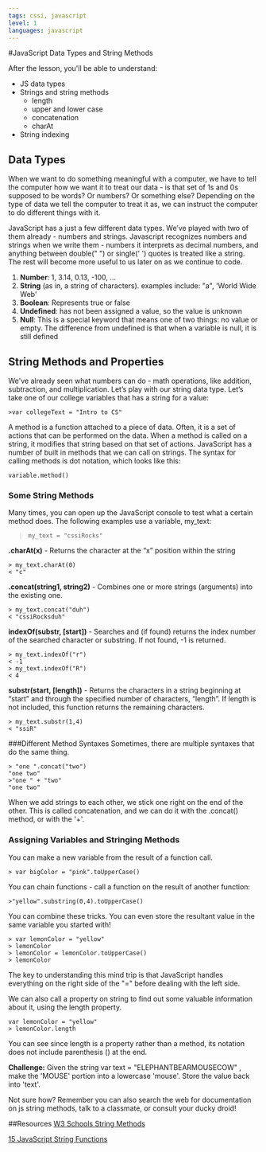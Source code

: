 ```yaml
---
tags: cssi, javascript
level: 1
languages: javascript
---
```

#JavaScript Data Types and String Methods

After the lesson, you'll be able to understand:
+ JS data types
+ Strings and string methods
  + length
  + upper and lower case
  + concatenation
  + charAt
+ String indexing

## Data Types
When we want to do something meaningful with a computer, we have to tell the computer how we want it to treat our data - is that set of 1s and 0s supposed to be words? Or numbers? Or something else? Depending on the type of data we tell the computer to treat it as, we can instruct the computer to do different things with it.

JavaScript has a just a few different data types. We’ve played with two of them already - numbers and strings. Javascript recognizes numbers and strings when we write them - numbers it interprets as decimal numbers, and anything between double(" ") or single(' ') quotes is treated like a string. The rest will become more useful to us later on as we continue to code.

1. **Number**: 1, 3.14, 0.13, -100, …  
2. **String** (as in, a string of characters). examples include: "a", 'World Wide Web'
3. **Boolean**: Represents true or false
4. **Undefined**: has not been assigned a value, so the value is unknown
5. **Null**: This is a special keyword that means one of two things: no value or empty. The difference from undefined is that when a variable is null, it is still defined

## String Methods and Properties
We've already seen what numbers can do - math operations, like addition, subtraction, and multiplication. Let’s play with our string data type. Let’s take one of our college variables that has a string for a value:
```
>var collegeText = "Intro to CS"
```
A method is a function attached to a piece of data. Often, it is a set of actions that can be performed on the data. When a method is called on a string, it modifies that string based on that set of actions. JavaScript has a number of built in methods that we can call on strings. The syntax for calling methods is dot notation, which looks like this:
```
variable.method()
```

### Some String Methods

Many times, you can open up the JavaScript console to test what a certain method does. The following examples use a variable, my_text:

> `my_text = "cssiRocks"`

**.charAt(x)** - Returns the character at the “x” position within the string
```
> my_text.charAt(0) 
< "c"
```
**.concat(string1, string2)** - Combines one or more strings (arguments) into the existing one.
```
> my_text.concat("duh")
< "cssiRocksduh"
```
**indexOf(substr, [start])** - Searches and (if found) returns the index number of the searched character or substring. If not found, -1 is returned.
```
> my_text.indexOf("r")
< -1
> my_text.indexOf("R")
< 4
```

**substr(start, [length])** - Returns the characters in a string beginning at “start” and through the specified number of characters, “length”. If length is not included, this function returns the remaining characters.
```
> my_text.substr(1,4)
< "ssiR"
```

###Different Method Syntaxes
Sometimes, there are multiple syntaxes that do the same thing.
```
> "one ".concat("two")
"one two"
>"one " + "two"
"one two"
```
When we add strings to each other, we stick one right on the end of the other. This is called concatenation, and we can do it with the .concat() method, or with the '+'.



### Assigning Variables and Stringing Methods
You can make a new variable from the result of a function call.
```
> var bigColor = "pink".toUpperCase()
```
You can chain functions - call a function on the result of another function:
```
>"yellow".substring(0,4).toUpperCase()
```
You can combine these tricks. You can even store the resultant value in the same variable you started with!
```
> var lemonColor = "yellow"
> lemonColor
> lemonColor = lemonColor.toUpperCase()
> lemonColor
```
The key to understanding this mind trip is that JavaScript handles everything on the right side of the "=" before dealing with the left side.

We can also call a property on string to find out some valuable information about it, using the length property.
```
var lemonColor = "yellow"
> lemonColor.length
```
You can see since length is a property rather than a method, its notation does not include parenthesis () at the end.

**Challenge:**
Given the string  var text = "ELEPHANTBEARMOUSECOW" , make the 'MOUSE' portion into a lowercase 'mouse'.  Store the value back into 'text'.

Not sure how? Remember you can also search the web for documentation on js
string methods, talk to a classmate, or consult your ducky droid!

##Resources
[W3 Schools String Methods](http://www.w3schools.com/js/js_string_methods.asp)

[15 JavaScript String Functions](http://www.sitepoint.com/15-javascript-string-functions/)
